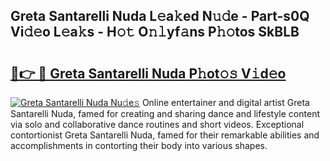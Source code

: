 ## Greta Santarelli Nuda L𝚎a𝚔ed N𝚞𝚍e - Part-s0Q Vi𝚍𝚎o L𝚎a𝚔s - H𝚘𝚝 O𝚗𝚕yf𝚊ns P𝚑𝚘tos SkBLB

# <h2><a href="http://kf5tbl9.oniu.top/?m=Greta+Santarelli+Nuda">🔗👉 🔴 Greta Santarelli Nuda P𝚑ot𝚘𝚜 V𝚒d𝚎o</a></h2>

[![Greta Santarelli Nuda Nu𝚍e𝚜](https://i.imgur.com/0qMVB7G.gif)](http://kf5tbl9.oniu.top/?m=Greta+Santarelli+Nuda)
Online entertainer and digital artist Greta Santarelli Nuda, famed for creating and sharing dance and lifestyle content via solo and collaborative dance routines and short videos. Exceptional contortionist Greta Santarelli Nuda, famed for their remarkable abilities and accomplishments in contorting their body into various shapes.  
